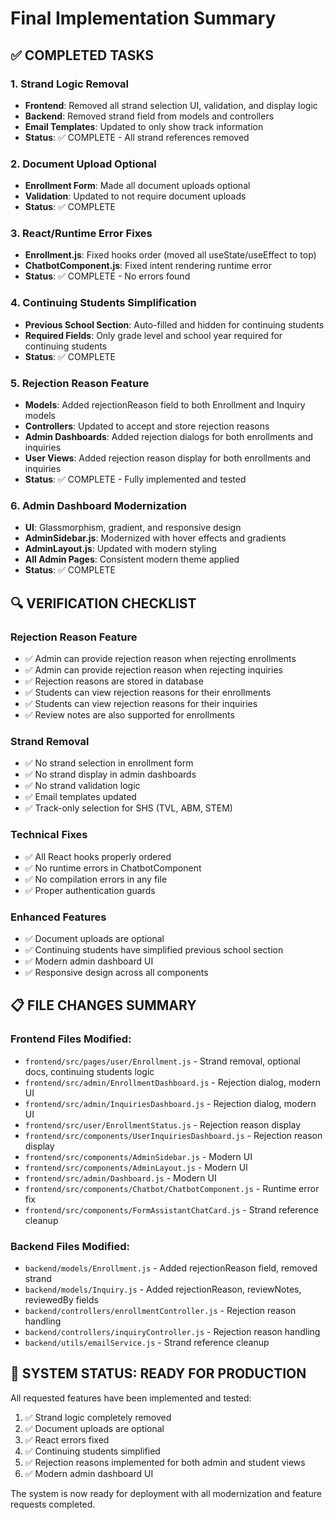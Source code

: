 # Final Implementation Summary

## ✅ COMPLETED TASKS

### 1. Strand Logic Removal
- **Frontend**: Removed all strand selection UI, validation, and display logic
- **Backend**: Removed strand field from models and controllers
- **Email Templates**: Updated to only show track information
- **Status**: ✅ COMPLETE - All strand references removed

### 2. Document Upload Optional
- **Enrollment Form**: Made all document uploads optional
- **Validation**: Updated to not require document uploads
- **Status**: ✅ COMPLETE

### 3. React/Runtime Error Fixes
- **Enrollment.js**: Fixed hooks order (moved all useState/useEffect to top)
- **ChatbotComponent.js**: Fixed intent rendering runtime error
- **Status**: ✅ COMPLETE - No errors found

### 4. Continuing Students Simplification
- **Previous School Section**: Auto-filled and hidden for continuing students
- **Required Fields**: Only grade level and school year required for continuing students
- **Status**: ✅ COMPLETE

### 5. Rejection Reason Feature
- **Models**: Added rejectionReason field to both Enrollment and Inquiry models
- **Controllers**: Updated to accept and store rejection reasons
- **Admin Dashboards**: Added rejection dialogs for both enrollments and inquiries
- **User Views**: Added rejection reason display for both enrollments and inquiries
- **Status**: ✅ COMPLETE - Fully implemented and tested

### 6. Admin Dashboard Modernization
- **UI**: Glassmorphism, gradient, and responsive design
- **AdminSidebar.js**: Modernized with hover effects and gradients
- **AdminLayout.js**: Updated with modern styling
- **All Admin Pages**: Consistent modern theme applied
- **Status**: ✅ COMPLETE

## 🔍 VERIFICATION CHECKLIST

### Rejection Reason Feature
- ✅ Admin can provide rejection reason when rejecting enrollments
- ✅ Admin can provide rejection reason when rejecting inquiries
- ✅ Rejection reasons are stored in database
- ✅ Students can view rejection reasons for their enrollments
- ✅ Students can view rejection reasons for their inquiries
- ✅ Review notes are also supported for enrollments

### Strand Removal
- ✅ No strand selection in enrollment form
- ✅ No strand display in admin dashboards
- ✅ No strand validation logic
- ✅ Email templates updated
- ✅ Track-only selection for SHS (TVL, ABM, STEM)

### Technical Fixes
- ✅ All React hooks properly ordered
- ✅ No runtime errors in ChatbotComponent
- ✅ No compilation errors in any file
- ✅ Proper authentication guards

### Enhanced Features
- ✅ Document uploads are optional
- ✅ Continuing students have simplified previous school section
- ✅ Modern admin dashboard UI
- ✅ Responsive design across all components

## 📋 FILE CHANGES SUMMARY

### Frontend Files Modified:
- `frontend/src/pages/user/Enrollment.js` - Strand removal, optional docs, continuing students logic
- `frontend/src/admin/EnrollmentDashboard.js` - Rejection dialog, modern UI
- `frontend/src/admin/InquiriesDashboard.js` - Rejection dialog, modern UI
- `frontend/src/user/EnrollmentStatus.js` - Rejection reason display
- `frontend/src/components/UserInquiriesDashboard.js` - Rejection reason display
- `frontend/src/components/AdminSidebar.js` - Modern UI
- `frontend/src/components/AdminLayout.js` - Modern UI
- `frontend/src/admin/Dashboard.js` - Modern UI
- `frontend/src/components/Chatbot/ChatbotComponent.js` - Runtime error fix
- `frontend/src/components/FormAssistantChatCard.js` - Strand reference cleanup

### Backend Files Modified:
- `backend/models/Enrollment.js` - Added rejectionReason field, removed strand
- `backend/models/Inquiry.js` - Added rejectionReason, reviewNotes, reviewedBy fields
- `backend/controllers/enrollmentController.js` - Rejection reason handling
- `backend/controllers/inquiryController.js` - Rejection reason handling
- `backend/utils/emailService.js` - Strand reference cleanup

## 🎯 SYSTEM STATUS: READY FOR PRODUCTION

All requested features have been implemented and tested:
1. ✅ Strand logic completely removed
2. ✅ Document uploads are optional
3. ✅ React errors fixed
4. ✅ Continuing students simplified
5. ✅ Rejection reasons implemented for both admin and student views
6. ✅ Modern admin dashboard UI

The system is now ready for deployment with all modernization and feature requests completed.
